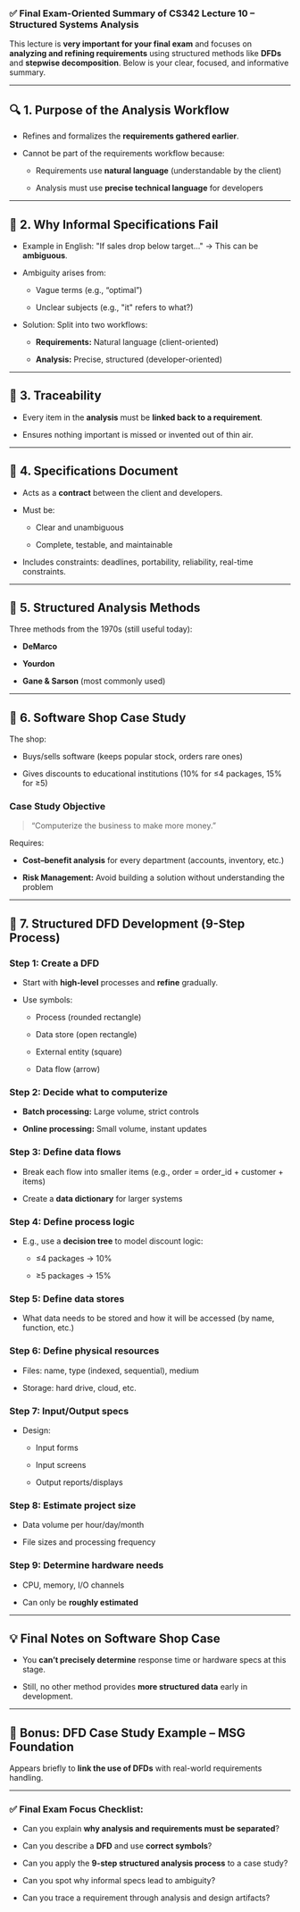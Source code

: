 ### ✅ Final Exam-Oriented Summary of **CS342 Lecture 10 – Structured Systems Analysis**

This lecture is **very important for your final exam** and focuses on **analyzing and refining requirements** using structured methods like **DFDs** and **stepwise decomposition**. Below is your clear, focused, and informative summary.

---

## 🔍 1. **Purpose of the Analysis Workflow**

- Refines and formalizes the **requirements gathered earlier**.
    
- Cannot be part of the requirements workflow because:
    
    - Requirements use **natural language** (understandable by the client)
        
    - Analysis must use **precise technical language** for developers
        

---

## 📝 2. **Why Informal Specifications Fail**

- Example in English: "If sales drop below target..." → This can be **ambiguous**.
    
- Ambiguity arises from:
    
    - Vague terms (e.g., “optimal”)
        
    - Unclear subjects (e.g., "it" refers to what?)
        
- Solution: Split into two workflows:
    
    - **Requirements:** Natural language (client-oriented)
        
    - **Analysis:** Precise, structured (developer-oriented)
        

---

## 🔗 3. **Traceability**

- Every item in the **analysis** must be **linked back to a requirement**.
    
- Ensures nothing important is missed or invented out of thin air.
    

---

## 📄 4. **Specifications Document**

- Acts as a **contract** between the client and developers.
    
- Must be:
    
    - Clear and unambiguous
        
    - Complete, testable, and maintainable
        
- Includes constraints: deadlines, portability, reliability, real-time constraints.
    

---

## 🧠 5. **Structured Analysis Methods**

Three methods from the 1970s (still useful today):

- **DeMarco**
    
- **Yourdon**
    
- **Gane & Sarson** (most commonly used)
    

---

## 🏪 6. **Software Shop Case Study**

The shop:

- Buys/sells software (keeps popular stock, orders rare ones)
    
- Gives discounts to educational institutions (10% for ≤4 packages, 15% for ≥5)
    

### **Case Study Objective**

> “Computerize the business to make more money.”

Requires:

- **Cost–benefit analysis** for every department (accounts, inventory, etc.)
    
- **Risk Management:** Avoid building a solution without understanding the problem
    

---

## 🔁 7. **Structured DFD Development (9-Step Process)**

### **Step 1:** Create a DFD

- Start with **high-level** processes and **refine** gradually.
    
- Use symbols:
    
    - Process (rounded rectangle)
        
    - Data store (open rectangle)
        
    - External entity (square)
        
    - Data flow (arrow)
        

### **Step 2:** Decide what to computerize

- **Batch processing:** Large volume, strict controls
    
- **Online processing:** Small volume, instant updates
    

### **Step 3:** Define data flows

- Break each flow into smaller items (e.g., order = order_id + customer + items)
    
- Create a **data dictionary** for larger systems
    

### **Step 4:** Define process logic

- E.g., use a **decision tree** to model discount logic:
    
    - ≤4 packages → 10%
        
    - ≥5 packages → 15%
        

### **Step 5:** Define data stores

- What data needs to be stored and how it will be accessed (by name, function, etc.)
    

### **Step 6:** Define physical resources

- Files: name, type (indexed, sequential), medium
    
- Storage: hard drive, cloud, etc.
    

### **Step 7:** Input/Output specs

- Design:
    
    - Input forms
        
    - Input screens
        
    - Output reports/displays
        

### **Step 8:** Estimate project size

- Data volume per hour/day/month
    
- File sizes and processing frequency
    

### **Step 9:** Determine hardware needs

- CPU, memory, I/O channels
    
- Can only be **roughly estimated**
    

---

## 💡 Final Notes on Software Shop Case

- You **can’t precisely determine** response time or hardware specs at this stage.
    
- Still, no other method provides **more structured data** early in development.
    

---

## 🧪 Bonus: DFD Case Study Example – MSG Foundation

Appears briefly to **link the use of DFDs** with real-world requirements handling.

---

### ✅ Final Exam Focus Checklist:

-  Can you explain **why analysis and requirements must be separated**?
    
-  Can you describe a **DFD** and use **correct symbols**?
    
-  Can you apply the **9-step structured analysis process** to a case study?
    
-  Can you spot why informal specs lead to ambiguity?
    
-  Can you trace a requirement through analysis and design artifacts?
